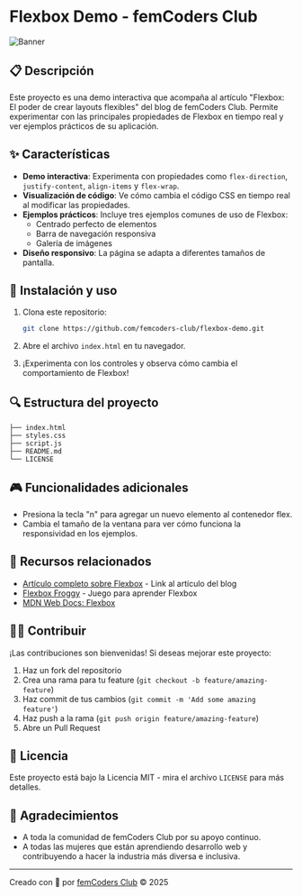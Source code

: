 # Flexbox Demo - femCoders Club

![Banner](https://via.placeholder.com/800x200)

## 📋 Descripción

Este proyecto es una demo interactiva que acompaña al artículo "Flexbox: El poder de crear layouts flexibles" del blog de femCoders Club. Permite experimentar con las principales propiedades de Flexbox en tiempo real y ver ejemplos prácticos de su aplicación.

## ✨ Características

- **Demo interactiva**: Experimenta con propiedades como `flex-direction`, `justify-content`, `align-items` y `flex-wrap`.
- **Visualización de código**: Ve cómo cambia el código CSS en tiempo real al modificar las propiedades.
- **Ejemplos prácticos**: Incluye tres ejemplos comunes de uso de Flexbox:
  - Centrado perfecto de elementos
  - Barra de navegación responsiva
  - Galería de imágenes
- **Diseño responsivo**: La página se adapta a diferentes tamaños de pantalla.

## 🚀 Instalación y uso

1. Clona este repositorio:

   ```bash
   git clone https://github.com/femcoders-club/flexbox-demo.git
   ```

2. Abre el archivo `index.html` en tu navegador.

3. ¡Experimenta con los controles y observa cómo cambia el comportamiento de Flexbox!

## 🔍 Estructura del proyecto

```flexbox-demo/
├── index.html
├── styles.css
├── script.js
├── README.md
└── LICENSE
```

## 🎮 Funcionalidades adicionales

- Presiona la tecla "n" para agregar un nuevo elemento al contenedor flex.
- Cambia el tamaño de la ventana para ver cómo funciona la responsividad en los ejemplos.

## 🔗 Recursos relacionados

- [Artículo completo sobre Flexbox](https://femcoders-club.com/blog/flexbox-el-poder-de-crear-layouts-flexibles) - Link al artículo del blog
- [Flexbox Froggy](https://flexboxfroggy.com/#es) - Juego para aprender Flexbox
- [MDN Web Docs: Flexbox](https://developer.mozilla.org/es/docs/Web/CSS/CSS_Flexible_Box_Layout)

## 👩‍💻 Contribuir

¡Las contribuciones son bienvenidas! Si deseas mejorar este proyecto:

1. Haz un fork del repositorio
2. Crea una rama para tu feature (`git checkout -b feature/amazing-feature`)
3. Haz commit de tus cambios (`git commit -m 'Add some amazing feature'`)
4. Haz push a la rama (`git push origin feature/amazing-feature`)
5. Abre un Pull Request

## 📄 Licencia

Este proyecto está bajo la Licencia MIT - mira el archivo `LICENSE` para más detalles.

## 💜 Agradecimientos

- A toda la comunidad de femCoders Club por su apoyo continuo.
- A todas las mujeres que están aprendiendo desarrollo web y contribuyendo a hacer la industria más diversa e inclusiva.

---

Creado con 💜 por [femCoders Club](https://github.com/femcoders-club) © 2025